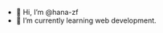 - 👋 Hi, I’m @hana-zf
- 🌱 I’m currently learning web development.



<!---
hana-zf/hana-zf is a ✨ special ✨ repository because its `README.md` (this file) appears on your GitHub profile.
You can click the Preview link to take a look at your changes.
--->

